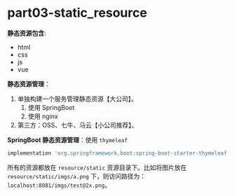 # part03-static_resource

**静态资源包含**:

- html
- css
- js
- vue

**静态资源管理**：

1. 单独构建一个服务管理静态资源【大公司】。
    1. 使用 SpringBoot
    2. 使用 nginx
2. 第三方：OSS、七牛、马云【小公司推荐】。

**SpringBoot 静态资源管理**：使用 `thymeleaf`

```groovy
implementation 'org.springframework.boot:spring-boot-starter-thymeleaf'
```

所有的资源都放在 `resource/static` 资源目录下。比如将图片放在 `resource/static/imgs/a.png` 下，则访问路径为：`localhost:8081/imgs/test@2x.png`。

